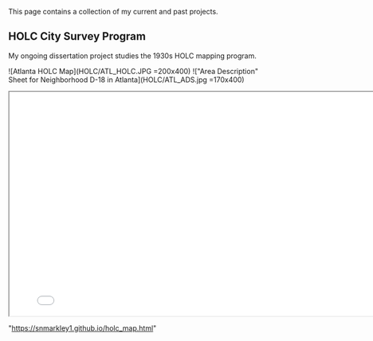 
This page contains a collection of my current and past projects.

## HOLC City Survey Program
My ongoing dissertation project studies the 1930s HOLC mapping program.

![Atlanta HOLC Map](HOLC/ATL_HOLC.JPG =200x400) !["Area Description" Sheet for Neighborhood D-18 in Atlanta](HOLC/ATL_ADS.jpg =170x400)

<iframe
    width="800"
    height="450"
    src= holc_map.html>
</iframe>

"https://snmarkley1.github.io/holc_map.html"
